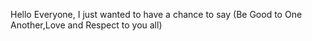 Hello Everyone,
I just wanted to have a chance to say (Be Good to One Another,Love and Respect to you all) 
